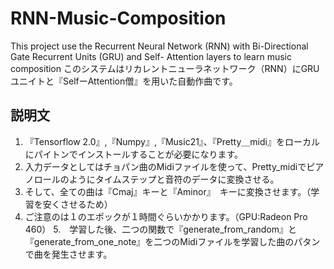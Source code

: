 # RNN-Music-Composition
This project use the Recurrent Neural Network (RNN) with Bi-Directional Gate Recurrent Units (GRU) and Self- Attention layers to learn music composition
このシステムはリカレントニューラネットワーク（RNN）にGRUユニイトと『SelfーAttention僧』を用いた自動作曲です。

## 説明文
1. 『Tensorflow 2.0』,『Numpy』,『Music21』、『Pretty＿midi』をローカルにパイトンでインストールすることが必要になります。
2. 入力データとしてはチョパン曲のMidiファイルを使って、Pretty_midiでピアノロールのようにタイムステップと音符のデータに変換させる。
3. そして、全ての曲は『Cmaj』キーと『Aminor』　キーに変換させます。（学習を安くさせるため）
4. ご注意のは１のエポックが１時間ぐらいかかります。（GPU:Radeon Pro 460）
5.　学習した後、二つの関数で『generate_from_random』と『generate_from_one_note』を二つのMidiファイルを学習した曲のパタンで曲を発生させます。
